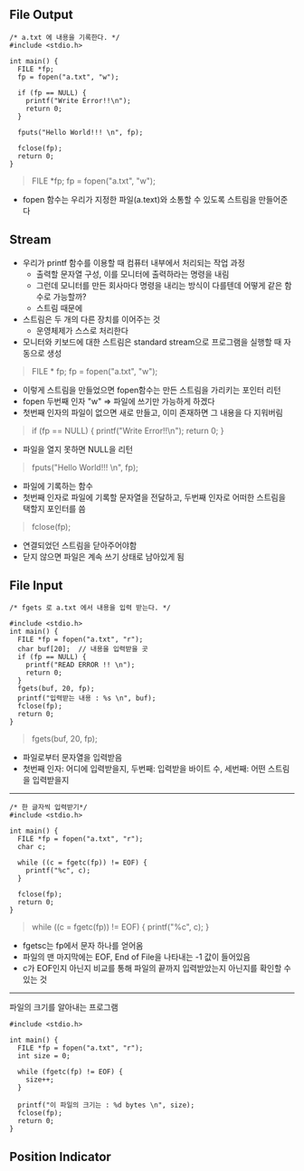 File Output
------------
```
/* a.txt 에 내용을 기록한다. */
#include <stdio.h>

int main() {
  FILE *fp;
  fp = fopen("a.txt", "w");

  if (fp == NULL) {
    printf("Write Error!!\n");
    return 0;
  }

  fputs("Hello World!!! \n", fp);

  fclose(fp);
  return 0;
}
```
> FILE *fp;
> fp = fopen("a.txt", "w");
- fopen 함수는 우리가 지정한 파일(a.text)와 소통할 수 있도록 스트림을 만들어준다

Stream
------------
- 우리가 printf 함수를 이용할 때 컴퓨터 내부에서 처리되는 작업 과정
  - 출력할 문자열 구성, 이를 모니터에 출력하라는 명령을 내림
  - 그런데 모니터를 만든 회사마다 명령을 내리는 방식이 다를텐데 어떻게 같은 함수로 가능할까?
  - 스트림 때문에
- 스트림은 두 개의 다른 장치를 이어주는 것
  - 운영체제가 스스로 처리한다
- 모니터와 키보드에 대한 스트림은 standard stream으로 프로그램을 실행할 때 자동으로 생성
  
> FILE * fp;
> fp = fopen("a.txt", "w");
- 이렇게 스트림을 만들었으면 fopen함수는 만든 스트림을 가리키는 포인터 리턴
- fopen 두번째 인자 "w" => 파일에 쓰기만 가능하게 하겠다
- 첫번째 인자의 파일이 없으면 새로 만들고, 이미 존재하면 그 내용을 다 지워버림
  
> if (fp == NULL) {
>  printf("Write Error!!\n");
>  return 0;
> }
- 파일을 열지 못하면 NULL을 리턴

> fputs("Hello World!!! \n", fp);
- 파일에 기록하는 함수
- 첫번째 인자로 파일에 기록할 문자열을 전달하고, 두번째 인자로 어떠한 스트림을 택할지 포인터를 씀
  
> fclose(fp);
- 연결되었던 스트림을 닫아주어야함
- 닫지 않으면 파일은 계속 쓰기 상태로 남아있게 됨


File Input
-----------
```
/* fgets 로 a.txt 에서 내용을 입력 받는다. */

#include <stdio.h>
int main() {
  FILE *fp = fopen("a.txt", "r");
  char buf[20];  // 내용을 입력받을 곳
  if (fp == NULL) {
    printf("READ ERROR !! \n");
    return 0;
  }
  fgets(buf, 20, fp);
  printf("입력받는 내용 : %s \n", buf);
  fclose(fp);
  return 0;
}
```
> fgets(buf, 20, fp);
- 파일로부터 문자열을 입력받음
- 첫번째 인자: 어디에 입력받을지, 두번째: 입력받을 바이트 수, 세번째: 어떤 스트림을 입력받을지
--------------------------
```
/* 한 글자씩 입력받기*/
#include <stdio.h>

int main() {
  FILE *fp = fopen("a.txt", "r");
  char c;

  while ((c = fgetc(fp)) != EOF) {
    printf("%c", c);
  }

  fclose(fp);
  return 0;
}
```
> while ((c = fgetc(fp)) != EOF) {
>  printf("%c", c);
> }
- fgetsc는 fp에서 문자 하나를 얻어옴
- 파일의 맨 마지막에는 EOF, End of File을 나타내는 -1 값이 들어있음
- c가 EOF인지 아닌지 비교를 통해 파일의 끝까지 입력받았는지 아닌지를 확인할 수 있는 것
-------------------------
파일의 크기를 알아내는 프로그램
```
#include <stdio.h>

int main() {
  FILE *fp = fopen("a.txt", "r");
  int size = 0;

  while (fgetc(fp) != EOF) {
    size++;
  }

  printf("이 파일의 크기는 : %d bytes \n", size);
  fclose(fp);
  return 0;
}
```


Position Indicator
------------------
